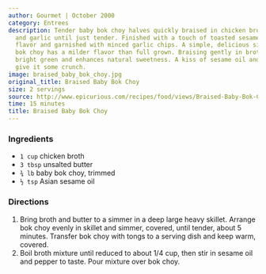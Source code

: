 ```yaml
---
author: Gourmet | October 2000
category: Entrees
description: Tender baby bok choy halves quickly braised in chicken broth with butter
  and garlic until just tender. Finished with a touch of toasted sesame oil for nutty
  flavor and garnished with minced garlic chips. A simple, delicious side dish. Baby
  bok choy has a milder flavor than full grown. Braising gently in broth keeps it
  bright green and enhances natural sweetness. A kiss of sesame oil and garlic chips
  give it some crunch.
image: braised_baby_bok_choy.jpg
original_title: Braised Baby Bok Choy
size: 2 servings
source: http://www.epicurious.com/recipes/food/views/Braised-Baby-Bok-Choy-103970
time: 15 minutes
title: Braised Baby Bok Choy
---
```


### Ingredients

* `1 cup` chicken broth
* `3 tbsp` unsalted butter
* `¾ lb` baby bok choy, trimmed
* `½ tsp` Asian sesame oil

### Directions

1. Bring broth and butter to a simmer in a deep large heavy skillet. Arrange bok choy evenly in skillet and simmer, covered, until tender, about 5 minutes. Transfer bok choy with tongs to a serving dish and keep warm, covered.
2. Boil broth mixture until reduced to about 1/4 cup, then stir in sesame oil and pepper to taste. Pour mixture over bok choy.